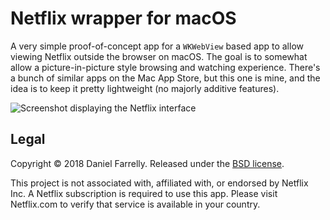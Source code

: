 # Netflix wrapper for macOS

A very simple proof-of-concept app for a `WKWebView` based app to allow viewing Netflix outside the browser on macOS. The goal is to somewhat allow a picture-in-picture style browsing and watching experience. There's a bunch of similar apps on the Mac App Store, but this one is mine, and the idea is to keep it pretty lightweight (no majorly additive features).

![Screenshot displaying the Netflix interface](https://github.com/jellybeansoup/macos-netflix/blob/master/Resources/screenshot.png)

## Legal

Copyright © 2018 Daniel Farrelly. Released under the [BSD license](https://github.com/jellybeansoup/macos-netflix/blob/master/LICENSE).

This project is not associated with, affiliated with, or endorsed by Netflix Inc. A Netflix subscription is required to use this app. Please visit Netflix.com to verify that service is available in your country.
